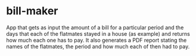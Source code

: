 # bill-maker
App that gets as input the amount of a bill for a particular period and the days that each of the flatmates stayed in a house (as example) and returns how much each one has to pay.
It also generates a PDF report stating the names of the flatmates, the period and how much each of then had to pay.
